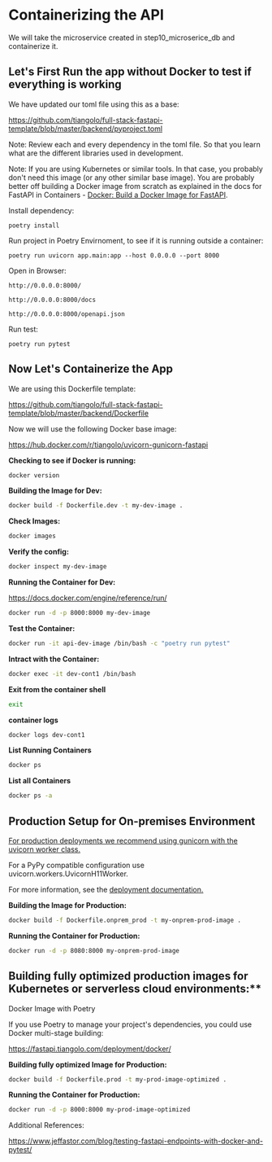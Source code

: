 # Containerizing the API

We will take the microservice created in step10_microserice_db and containerize it.

## Let's First Run the app without Docker to test if everything is working

We have updated our toml file using this as a base:

https://github.com/tiangolo/full-stack-fastapi-template/blob/master/backend/pyproject.toml

Note: Review each and every dependency in the toml file. So that you learn what are the different libraries used in development.


Note: If you are using Kubernetes or similar tools. In that case, you probably don't need this image (or any other similar base image). You are probably better off building a Docker image from scratch as explained in the docs for FastAPI in Containers - [Docker: Build a Docker Image for FastAPI](https://fastapi.tiangolo.com/deployment/docker/#replication-number-of-processes).

Install dependency:

    poetry install

Run project in Poetry Envirnoment, to see if it is running outside a container:

    poetry run uvicorn app.main:app --host 0.0.0.0 --port 8000

Open in Browser:

    http://0.0.0.0:8000/

    http://0.0.0.0:8000/docs

    http://0.0.0.0:8000/openapi.json

Run test:

    poetry run pytest


## Now Let's Containerize the App

We are using this Dockerfile template:

https://github.com/tiangolo/full-stack-fastapi-template/blob/master/backend/Dockerfile

Now we will use the following Docker base image:

https://hub.docker.com/r/tiangolo/uvicorn-gunicorn-fastapi


**Checking to see if Docker is running:**

```bash
docker version
```

**Building the Image for Dev:**

```bash
docker build -f Dockerfile.dev -t my-dev-image .
```

**Check Images:**

```bash
docker images
```

**Verify the config:**

```bash
docker inspect my-dev-image
```

**Running the Container for Dev:**

https://docs.docker.com/engine/reference/run/

```bash
docker run -d -p 8000:8000 my-dev-image
```

**Test the Container:**

```bash
docker run -it api-dev-image /bin/bash -c "poetry run pytest"
```

**Intract with the Container:**

```bash
docker exec -it dev-cont1 /bin/bash
```

**Exit from the container shell**
```bash
exit
```

**container logs**
```bash
docker logs dev-cont1
```

**List Running Containers**

```bash
docker ps
```

**List all Containers**

```bash
docker ps -a
```

## Production Setup for On-premises Environment

[For production deployments we recommend using gunicorn with the uvicorn worker class.](https://www.uvicorn.org/#running-with-gunicorn)

For a PyPy compatible configuration use uvicorn.workers.UvicornH11Worker.

For more information, see the [deployment documentation.](https://www.uvicorn.org/deployment/)


**Building the Image for Production:**

```bash
docker build -f Dockerfile.onprem_prod -t my-onprem-prod-image .
```

**Running the Container for Production:**

```bash
docker run -d -p 8080:8000 my-onprem-prod-image
```

## Building fully optimized production images for Kubernetes or serverless cloud environments:**

Docker Image with Poetry

If you use Poetry to manage your project's dependencies, you could use Docker multi-stage building:

https://fastapi.tiangolo.com/deployment/docker/

**Building fully optimized Image for Production:**

```bash
docker build -f Dockerfile.prod -t my-prod-image-optimized .
```

**Running the Container for Production:**

```bash
docker run -d -p 8000:8000 my-prod-image-optimized
```


Additional References:

https://www.jeffastor.com/blog/testing-fastapi-endpoints-with-docker-and-pytest/